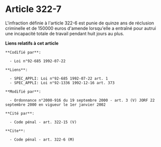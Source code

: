 # Article 322-7

L'infraction définie à l'article 322-6 est punie de quinze ans de réclusion criminelle et de 150000 euros d'amende
lorsqu'elle a entraîné pour autrui une incapacité totale de travail pendant huit jours au plus.

**Liens relatifs à cet article**

	**Codifié par**:

	  - Loi n°92-685 1992-07-22

	**Liens**:

	  - SPEC_APPLI: Loi n°92-685 1992-07-22 art. 1
	  - SPEC_APPLI: Loi n°92-1336 1992-12-16 art. 373

	**Modifié par**:

	  - Ordonnance n°2000-916 du 19 septembre 2000 - art. 3 (V) JORF 22 septembre 2000 en vigueur le 1er janvier 2002

	**Cité par**:

	  - Code pénal - art. 322-15 (V)

	**Cite**:

	  - Code pénal - art. 322-6 (M)
